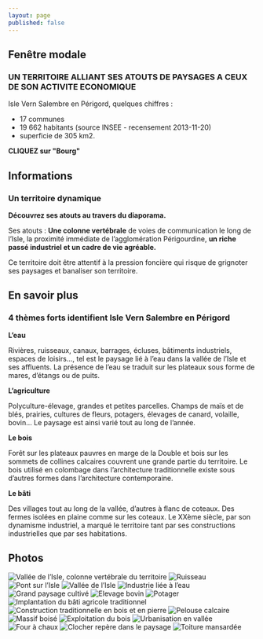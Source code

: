 ```yaml
---
layout: page
published: false
---
```


## Fenêtre modale

### UN TERRITOIRE ALLIANT SES ATOUTS DE PAYSAGES A CEUX DE SON ACTIVITE ECONOMIQUE

Isle Vern Salembre en Périgord, quelques chiffres :

- 17 communes
- 19 662 habitants (source INSEE - recensement 2013-11-20)
- superficie de 305 km2.

**CLIQUEZ sur "Bourg"**

## Informations

### Un territoire dynamique

**Découvrez ses atouts au travers du diaporama.**

Ses atouts : **Une colonne vertébrale** de voies de communication le long de l’Isle, la proximité immédiate de l’agglomération Périgourdine, **un riche passé industriel et un cadre de vie agréable.**

Ce territoire doit être attentif à la pression foncière qui risque de grignoter ses paysages et banaliser son territoire.


## En savoir plus

### 4 thèmes forts identifient Isle Vern Salembre en Périgord

**L’eau**

Rivières, ruisseaux, canaux, barrages, écluses, bâtiments industriels,
espaces de loisirs…, tel est le paysage lié à l’eau dans la vallée de l’Isle et ses affluents.
La présence de l’eau se traduit sur les plateaux sous forme de mares, d’étangs ou de puits.

**L’agriculture**

Polyculture-élevage, grandes et petites parcelles.
Champs de maïs et de blés, prairies, cultures de fleurs, potagers,
élevages de canard, volaille, bovin…
Le paysage est ainsi varié tout au long de l’année.

**Le bois**

Forêt sur les plateaux pauvres en marge de la Double et bois sur les sommets de collines calcaires couvrent une grande partie du territoire. 
Le bois utilisé en colombage dans l’architecture traditionnelle existe sous d’autres formes dans l’architecture contemporaine.

**Le bâti**

Des villages tout au long de la vallée, d’autres à flanc de coteaux.
Des fermes isolées en plaine comme sur les coteaux. 
Le XXème siècle, par son dynamisme industriel, a marqué le territoire tant par ses constructions industrielles que par ses habitations.

## Photos

![Vallée de l’Isle, colonne vertébrale du territoire](data/images/1/portrait/1_portrait_00.jpg)
![Ruisseau](data/images/1/portrait/1_portrait_01.jpg)
![Pont sur l’Isle](data/images/1/portrait/1_portrait_02.jpg)
![Vallée de l’Isle](data/images/1/portrait/1_portrait_03.jpg)
![Industrie liée à l’eau](data/images/1/portrait/1_portrait_04.jpg)
![Grand paysage cultivé](data/images/1/portrait/1_portrait_05.jpg)
![Elevage bovin](data/images/1/portrait/1_portrait_06.jpg)
![Potager](data/images/1/portrait/1_portrait_07.jpg)
![Implantation du bâti agricole traditionnel](data/images/1/portrait/1_portrait_08.jpg)
![Construction traditionnelle en bois et en pierre](data/images/1/portrait/1_portrait_09.jpg)
![Pelouse calcaire](data/images/1/portrait/1_portrait_10.jpg)
![Massif boisé](data/images/1/portrait/1_portrait_11.jpg)
![Exploitation du bois](data/images/1/portrait/1_portrait_12.jpg)
![Urbanisation en vallée](data/images/1/portrait/1_portrait_13.jpg)
![Four à chaux](data/images/1/portrait/1_portrait_14.jpg)
![Clocher repère dans le paysage](data/images/1/portrait/1_portrait_15.jpg)
![Toiture mansardée](data/images/1/portrait/1_portrait_16.jpg)
